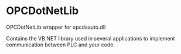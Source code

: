 # OPCDotNetLib
OPCDotNetLib wrapper for opcdaauto.dll

Contains the VB.NET library used in several applications to implement communication between PLC and your code.
